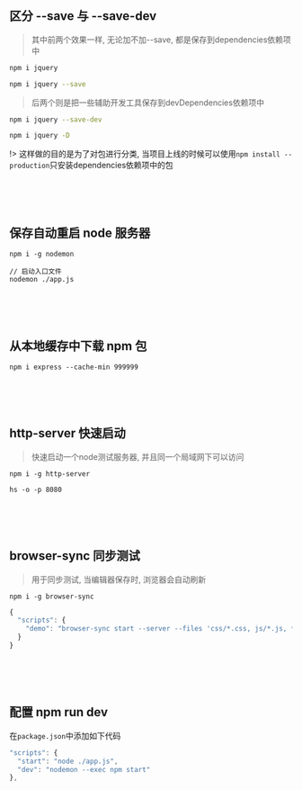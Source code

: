 

## 区分 --save 与 --save-dev

> 其中前两个效果一样, 无论加不加--save, 都是保存到dependencies依赖项中

```bash
npm i jquery

npm i jquery --save
```

> 后两个则是把一些辅助开发工具保存到devDependencies依赖项中

```bash
npm i jquery --save-dev

npm i jquery -D
```

!> 这样做的目的是为了对包进行分类, 当项目上线的时候可以使用`npm install --production`只安装dependencies依赖项中的包

<br><br><br>

## 保存自动重启 node 服务器

`npm i -g nodemon`

```shell
// 启动入口文件
nodemon ./app.js
```

<br><br><br>

## 从本地缓存中下载 npm 包

`npm i express --cache-min 999999`

<br><br><br>

## http-server 快速启动

> 快速启动一个node测试服务器, 并且同一个局域网下可以访问

`npm i -g http-server`

```shell
hs -o -p 8080
```

<br><br><br>

## browser-sync 同步测试

> 用于同步测试, 当编辑器保存时, 浏览器会自动刷新

`npm i -g browser-sync`

```js
{
  "scripts": {
    "demo": "browser-sync start --server --files 'css/*.css, js/*.js, *.html'"
  }
}
```

<br><br><br>

## 配置 npm run dev

在`package.json`中添加如下代码

```js
"scripts": {
  "start": "node ./app.js",
  "dev": "nodemon --exec npm start"
},
```

